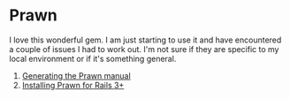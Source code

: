 Prawn
=====

I love this wonderful gem.  I am just starting to use it and have encountered a couple of issues I had to work out.  I'm not sure if they are specific to my local environment or if it's something general.

1. [Generating the Prawn manual](/dcvezzani/notes/tree/master/rails/prawn/prawn-manual.md)
1. [Installing Prawn for Rails 3+](/dcvezzani/notes/tree/master/rails/prawn/prawn-install.md)

